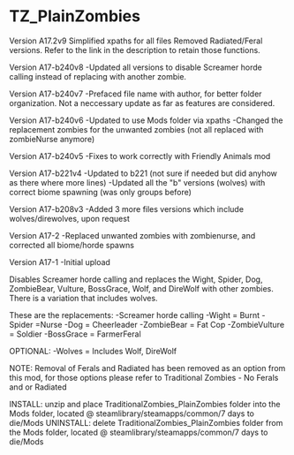 # TZ_PlainZombies

Version A17.2v9
Simplified xpaths for all files
Removed Radiated/Feral versions. Refer to the link in the description to retain those functions.

Version A17-b240v8
-Updated all versions to disable Screamer horde calling instead of replacing with another zombie.

Version A17-b240v7
-Prefaced file name with author, for better folder organization. Not a neccessary update as far as features are considered.

Version A17-b240v6
-Updated to use Mods folder via xpaths
-Changed the replacement zombies for the unwanted zombies (not all replaced with zombieNurse anymore)

Version A17-b240v5
-Fixes to work correctly with Friendly Animals mod

Version A17-b221v4
-Updated to b221 (not sure if needed but did anyhow as there where more lines)
-Updated all the "b" versions (wolves) with correct biome spawning (was only groups before)

Version A17-b208v3
-Added 3 more files versions which include wolves/direwolves, upon request

Version A17-2
-Replaced unwanted zombies with zombienurse, and corrected all biome/horde spawns

Version A17-1
-Initial upload

Disables Screamer horde calling and replaces the Wight, Spider, Dog, ZombieBear, Vulture, BossGrace, Wolf, and DireWolf with other zombies.
There is a variation that includes wolves.

These are the replacements:
-Screamer horde calling
-Wight = Burnt
-Spider =Nurse
-Dog = Cheerleader
-ZombieBear = Fat Cop
-ZombieVulture = Soldier
-BossGrace = FarmerFeral

OPTIONAL:
-Wolves = Includes Wolf, DireWolf

NOTE: Removal of Ferals and Radiated has been removed as an option from this mod, for those options please refer to Traditional Zombies - No Ferals and or Radiated


INSTALL: unzip and place TraditionalZombies_PlainZombies folder into the Mods folder, located @ steamlibrary/steamapps/common/7 days to die/Mods
UNINSTALL: delete TraditionalZombies_PlainZombies folder from the Mods folder, located @ steamlibrary/steamapps/common/7 days to die/Mods
